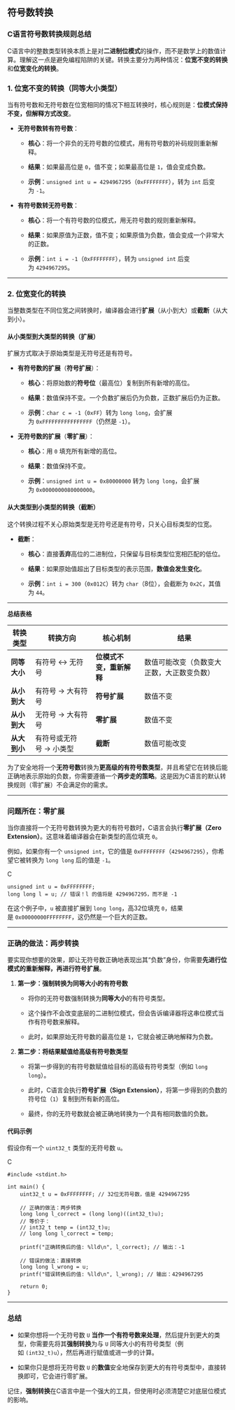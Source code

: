 ## 符号数转换

### C语言符号数转换规则总结

C语言中的整数类型转换本质上是对**二进制位模式**的操作，而不是数学上的数值计算。理解这一点是避免编程陷阱的关键。转换主要分为两种情况：**位宽不变的转换**和**位宽变化的转换**。

### 1. 位宽不变的转换（同等大小类型）

当有符号数和无符号数在位宽相同的情况下相互转换时，核心规则是：**位模式保持不变，但解释方式改变**。

- **无符号数转有符号数**：
    
    - **核心**：将一个非负的无符号数的位模式，用有符号数的补码规则重新解释。
        
    - **结果**：如果最高位是 `0`，值不变；如果最高位是 `1`，值会变成负数。
        
    - **示例**：`unsigned int u = 4294967295`（`0xFFFFFFFF`），转为 `int` 后变为 `-1`。
        
- **有符号数转无符号数**：
    
    - **核心**：将一个有符号数的位模式，用无符号数的规则重新解释。
        
    - **结果**：如果原值为正数，值不变；如果原值为负数，值会变成一个非常大的正数。
        
    - **示例**：`int i = -1`（`0xFFFFFFFF`），转为 `unsigned int` 后变为 `4294967295`。
        

---

### 2. 位宽变化的转换

当整数类型在不同位宽之间转换时，编译器会进行**扩展**（从小到大）或**截断**（从大到小）。

#### 从小类型到大类型的转换（扩展）

扩展方式取决于原始类型是无符号还是有符号。

- **有符号数的扩展**（**符号扩展**）：
    
    - **核心**：将原始数的**符号位**（最高位）复制到所有新增的高位。
        
    - **结果**：数值保持不变。一个负数扩展后仍为负数，正数扩展后仍为正数。
        
    - **示例**：`char c = -1`（`0xFF`）转为 `long long`，会扩展为 `0xFFFFFFFFFFFFFFFF`（仍然是 `-1`）。
        
- **无符号数的扩展**（**零扩展**）：
    
    - **核心**：用 `0` 填充所有新增的高位。
        
    - **结果**：数值保持不变。
        
    - **示例**：`unsigned int u = 0x80000000` 转为 `long long`，会扩展为 `0x0000000080000000`。
        

#### 从大类型到小类型的转换（截断）

这个转换过程不关心原始类型是无符号还是有符号，只关心目标类型的位宽。

- **截断**：
    
    - **核心**：直接**丢弃**高位的二进制位，只保留与目标类型位宽相匹配的低位。
        
    - **结果**：如果原始值超出了目标类型的表示范围，**数值会发生变化**。
        
    - **示例**：`int i = 300`（`0x012C`）转为 `char`（8位），会截断为 `0x2C`，其值为 `44`。
        

---

**总结表格**

|转换类型|转换方向|核心机制|结果|
|---|---|---|---|
|**同等大小**|有符号 ↔ 无符号|**位模式不变，重新解释**|数值可能改变（负数变大正数，大正数变负数）|
|**从小到大**|有符号 → 大有符号|**符号扩展**|数值不变|
|**从小到大**|无符号 → 大有符号|**零扩展**|数值不变|
|**从大到小**|有符号或无符号 → 小类型|**截断**|数值可能改变|

为了安全地将一个**无符号数**转换为**更高级的有符号数类型**，并且希望它在转换后能正确地表示原始的负数，你需要遵循一个**两步走的策略**。这是因为C语言的默认转换规则（零扩展）不会满足你的需求。

---

### 问题所在：零扩展

当你直接将一个无符号数转换为更大的有符号数时，C语言会执行**零扩展（Zero Extension）**。这意味着编译器会在新类型的高位填充 `0`。

例如，如果你有一个 `unsigned int`，它的值是 `0xFFFFFFFF`（`4294967295`），你希望它被转换为 `long long` 后的值是 `-1`。

C

```
unsigned int u = 0xFFFFFFFF;
long long l = u; // 错误！l 的值将是 4294967295，而不是 -1
```

在这个例子中，`u` 被直接扩展到 `long long`，高32位填充 `0`，结果是 `0x00000000FFFFFFFF`，这仍然是一个巨大的正数。

---

### 正确的做法：两步转换

要实现你想要的效果，即让无符号数正确地表现出其“负数”身份，你需要**先进行位模式的重新解释，再进行符号扩展**。

1. **第一步：强制转换为同等大小的有符号数**
    
    - 将你的无符号数强制转换为**同等大小**的有符号类型。
        
    - 这个操作不会改变底层的二进制位模式，但会告诉编译器将这串位模式当作有符号数来解释。
        
    - 此时，如果原始无符号数的最高位是 `1`，它就会被正确地解释为负数。
        
2. **第二步：将结果赋值给高级有符号数类型**
    
    - 将第一步得到的有符号数赋值给目标的高级有符号类型（例如 `long long`）。
        
    - 此时，C语言会执行**符号扩展（Sign Extension）**，将第一步得到的负数的符号位（`1`）复制到所有新的高位。
        
    - 最终，你的无符号数就会被正确地转换为一个具有相同数值的负数。
        

#### 代码示例

假设你有一个 `uint32_t` 类型的无符号数 `u`。

C

```
#include <stdint.h>

int main() {
    uint32_t u = 0xFFFFFFFF; // 32位无符号数，值是 4294967295

    // 正确的做法：两步转换
    long long l_correct = (long long)((int32_t)u);
    // 等价于：
    // int32_t temp = (int32_t)u;
    // long long l_correct = temp;

    printf("正确转换后的值: %lld\n", l_correct); // 输出：-1

    // 错误的做法：直接转换
    long long l_wrong = u;
    printf("错误转换后的值: %lld\n", l_wrong); // 输出：4294967295

    return 0;
}
```

---

### 总结

- 如果你想将一个无符号数 `U` **当作一个有符号数来处理**，然后提升到更大的类型，你需要先将其**强制转换**为与 `U` 同等大小的有符号类型（例如 `(int32_t)u`），然后再进行赋值或进一步的计算。
    
- 如果你只是想将无符号数 `U` 的**数值**安全地保存到更大的有符号类型中，直接转换即可，它会进行零扩展。
    

记住，**强制转换**在C语言中是一个强大的工具，但使用时必须清楚它对底层位模式的影响。
